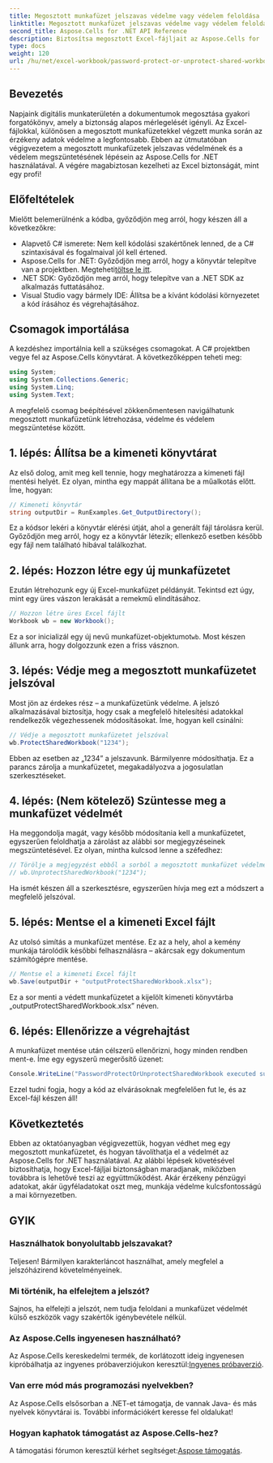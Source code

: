 ```yaml
---
title: Megosztott munkafüzet jelszavas védelme vagy védelem feloldása
linktitle: Megosztott munkafüzet jelszavas védelme vagy védelem feloldása
second_title: Aspose.Cells for .NET API Reference
description: Biztosítsa megosztott Excel-fájljait az Aspose.Cells for .NET segítségével a jelszavas védelemről és a védelem megszüntetéséről szóló egyszerű útmutatónkkal.
type: docs
weight: 120
url: /hu/net/excel-workbook/password-protect-or-unprotect-shared-workbook/
---
```

## Bevezetés

Napjaink digitális munkaterületén a dokumentumok megosztása gyakori forgatókönyv, amely a biztonság alapos mérlegelését igényli. Az Excel-fájlokkal, különösen a megosztott munkafüzetekkel végzett munka során az érzékeny adatok védelme a legfontosabb. Ebben az útmutatóban végigvezetem a megosztott munkafüzetek jelszavas védelmének és a védelem megszüntetésének lépésein az Aspose.Cells for .NET használatával. A végére magabiztosan kezelheti az Excel biztonságát, mint egy profi!

## Előfeltételek

Mielőtt belemerülnénk a kódba, győződjön meg arról, hogy készen áll a következőkre:

- Alapvető C# ismerete: Nem kell kódolási szakértőnek lenned, de a C# szintaxisával és fogalmaival jól kell értened.
-  Aspose.Cells for .NET: Győződjön meg arról, hogy a könyvtár telepítve van a projektben. Megteheti[töltse le itt](https://releases.aspose.com/cells/net/).
- .NET SDK: Győződjön meg arról, hogy telepítve van a .NET SDK az alkalmazás futtatásához.
- Visual Studio vagy bármely IDE: Állítsa be a kívánt kódolási környezetet a kód írásához és végrehajtásához.

## Csomagok importálása

A kezdéshez importálnia kell a szükséges csomagokat. A C# projektben vegye fel az Aspose.Cells könyvtárat. A következőképpen teheti meg:

```csharp
using System;
using System.Collections.Generic;
using System.Linq;
using System.Text;
```

A megfelelő csomag beépítésével zökkenőmentesen navigálhatunk megosztott munkafüzetünk létrehozása, védelme és védelem megszüntetése között. 

## 1. lépés: Állítsa be a kimeneti könyvtárat

Az első dolog, amit meg kell tennie, hogy meghatározza a kimeneti fájl mentési helyét. Ez olyan, mintha egy mappát állítana be a műalkotás előtt. Íme, hogyan:

```csharp
// Kimeneti könyvtár
string outputDir = RunExamples.Get_OutputDirectory();
```

Ez a kódsor lekéri a könyvtár elérési útját, ahol a generált fájl tárolásra kerül. Győződjön meg arról, hogy ez a könyvtár létezik; ellenkező esetben később egy fájl nem található hibával találkozhat.

## 2. lépés: Hozzon létre egy új munkafüzetet

Ezután létrehozunk egy új Excel-munkafüzet példányát. Tekintsd ezt úgy, mint egy üres vászon lerakását a remekmű elindításához.

```csharp
// Hozzon létre üres Excel fájlt
Workbook wb = new Workbook();
```

Ez a sor inicializál egy új nevű munkafüzet-objektumot`wb`. Most készen állunk arra, hogy dolgozzunk ezen a friss vásznon.

## 3. lépés: Védje meg a megosztott munkafüzetet jelszóval

Most jön az érdekes rész – a munkafüzetünk védelme. A jelszó alkalmazásával biztosítja, hogy csak a megfelelő hitelesítési adatokkal rendelkezők végezhessenek módosításokat. Íme, hogyan kell csinálni:

```csharp
// Védje a megosztott munkafüzetet jelszóval
wb.ProtectSharedWorkbook("1234");
```

Ebben az esetben az „1234” a jelszavunk. Bármilyenre módosíthatja. Ez a parancs zárolja a munkafüzetet, megakadályozva a jogosulatlan szerkesztéseket.

## 4. lépés: (Nem kötelező) Szüntesse meg a munkafüzet védelmét

Ha meggondolja magát, vagy később módosítania kell a munkafüzetet, egyszerűen feloldhatja a zárolást az alábbi sor megjegyzéseinek megszüntetésével. Ez olyan, mintha kulcsod lenne a széfedhez:

```csharp
// Törölje a megjegyzést ebből a sorból a megosztott munkafüzet védelmének feloldásához
// wb.UnprotectSharedWorkbook("1234");
```

Ha ismét készen áll a szerkesztésre, egyszerűen hívja meg ezt a módszert a megfelelő jelszóval.

## 5. lépés: Mentse el a kimeneti Excel fájlt

Az utolsó simítás a munkafüzet mentése. Ez az a hely, ahol a kemény munkája tárolódik későbbi felhasználásra – akárcsak egy dokumentum számítógépre mentése.

```csharp
// Mentse el a kimeneti Excel fájlt
wb.Save(outputDir + "outputProtectSharedWorkbook.xlsx");
```

Ez a sor menti a védett munkafüzetet a kijelölt kimeneti könyvtárba „outputProtectSharedWorkbook.xlsx” néven. 

## 6. lépés: Ellenőrizze a végrehajtást

A munkafüzet mentése után célszerű ellenőrizni, hogy minden rendben ment-e. Íme egy egyszerű megerősítő üzenet:

```csharp
Console.WriteLine("PasswordProtectOrUnprotectSharedWorkbook executed successfully.\r\n");
```

Ezzel tudni fogja, hogy a kód az elvárásoknak megfelelően fut le, és az Excel-fájl készen áll!

## Következtetés

Ebben az oktatóanyagban végigvezettük, hogyan védhet meg egy megosztott munkafüzetet, és hogyan távolíthatja el a védelmét az Aspose.Cells for .NET használatával. Az alábbi lépések követésével biztosíthatja, hogy Excel-fájljai biztonságban maradjanak, miközben továbbra is lehetővé teszi az együttműködést. Akár érzékeny pénzügyi adatokat, akár ügyféladatokat oszt meg, munkája védelme kulcsfontosságú a mai környezetben.

## GYIK

### Használhatok bonyolultabb jelszavakat?
Teljesen! Bármilyen karakterláncot használhat, amely megfelel a jelszóházirend követelményeinek.

### Mi történik, ha elfelejtem a jelszót?
Sajnos, ha elfelejti a jelszót, nem tudja feloldani a munkafüzet védelmét külső eszközök vagy szakértők igénybevétele nélkül.

### Az Aspose.Cells ingyenesen használható?
 Az Aspose.Cells kereskedelmi termék, de korlátozott ideig ingyenesen kipróbálhatja az ingyenes próbaverziójukon keresztül:[Ingyenes próbaverzió](https://releases.aspose.com/).

### Van erre mód más programozási nyelvekben?
Az Aspose.Cells elsősorban a .NET-et támogatja, de vannak Java- és más nyelvek könyvtárai is. További információkért keresse fel oldalukat!

### Hogyan kaphatok támogatást az Aspose.Cells-hez?
 A támogatási fórumon keresztül kérhet segítséget:[Aspose támogatás](https://forum.aspose.com/c/cells/9).